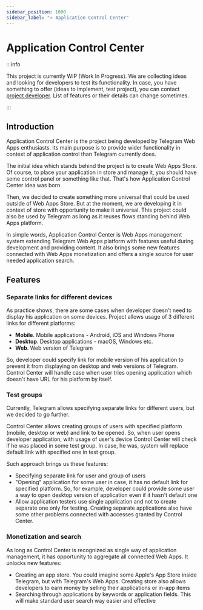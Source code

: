```yaml
---
sidebar_position: 1000
sidebar_label: "⭐ Application Control Center"
---
```


# Application Control Center

:::info

This project is currently WIP (Work In Progress). We are collecting ideas and
looking for developers to test its functionality. In case, you have something to
offer (ideas to implement, test project), you can
contact [project developer](https://t.me/vdkfrost). List of features or their
details can change sometimes.

:::

## Introduction

Application Control Center is the project being developed by Telegram Web Apps
enthusiasts. Its main purpose is to provide wider functionality in context of
application control than Telegram currently does.

The initial idea which stands behind the project is to create Web Apps
Store. Of course, to place your application in store and manage it, you should
have some control panel or something like that. That's how Application Control
Center idea was born.

Then, we decided to create something more universal that could be used outside
of Web Apps Store. But at the moment, we are developing it in context of store
with opportunity to make it universal. This project could also be used by
Telegram as long as it reuses flows standing behind Web Apps platform.

In simple words, Application Control Center is Web Apps management system
extending Telegram Web Apps platform with features useful during development
and providing content. It also brings some new features connected with
Web Apps monetization and offers a single source for user needed application
search.

## Features

### Separate links for different devices

As practice shows, there are some cases when developer doesn't need to display
his application on some devices. Project allows usage of 3 different links
for different platforms:

- **Mobile**. Mobile applications - Android, iOS and Windows Phone
- **Desktop**. Desktop applications - macOS, Windows etc.
- **Web**. Web version of Telegram

So, developer could specify link for mobile version of his application to
prevent it from displaying on desktop and web versions of Telegram. Control
Center will handle case when user tries opening application which doesn't have
URL for his platform by itself.

### Test groups

Currently, Telegram allows specifying separate links for different users, but
we decided to go further.

Control Center allows creating groups of users with specified platform (mobile,
desktop or web) and link to be opened. So, when user opens developer
application, with usage of user's device Control Center will check if he was
placed in some test group. In case, he was, system will replace default link
with specified one in test group.

Such approach brings us these features:

- Specifying separate link for user and group of users
- "Opening" application for some user in case, it has no default link for
  specified platform. So, for example, developer could provide some user a way
  to open desktop version of application even if it hasn't default one
- Allow application testers use single application and not to create separate
  one only for testing. Creating separate applications also have some other
  problems connected with accesses granted by Control Center.

### Monetization and search

As long as Control Center is recognized as single way of application management,
it has opportunity to aggregate all connected Web Apps. It unlocks new features:

- Creating an app store. You could imagine some Apple's App Store inside
  Telegram, but with Telegram's Web Apps. Creating store also allows
  developers to earn money by selling their applications or in-app items
- Searching through applications by keywords or application fields. This will
  make standard user search way easier and effective
